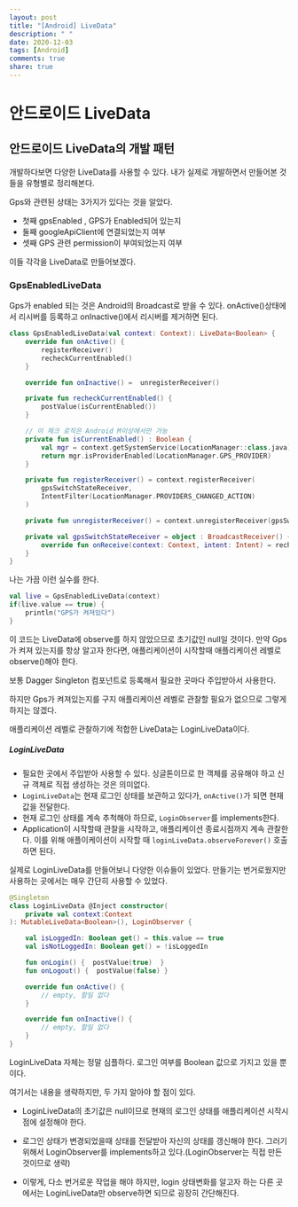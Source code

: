 ```yaml
---
layout: post
title: "[Android] LiveData"
description: " "
date: 2020-12-03
tags: [Android]
comments: true
share: true
---
```


# 안드로이드 LiveData

## 안드로이드 LiveData의 개발 패턴

개발하다보면 다양한 LiveData를 사용할 수 있다.
내가 실제로 개발하면서 만들어본 것들을 유형별로 정리해본다.

Gps와 관련된 상태는 3가지가 있다는 것을 알았다.

- 첫째 gpsEnabled , GPS가 Enabled되어 있는지
- 둘째 googleApiClient에 연결되었는지 여부
- 셋째 GPS 관련 permission이 부여되었는지 여부

이들 각각을 LiveData로 만들어보겠다.

### GpsEnabledLiveData

Gps가 enabled 되는 것은 Android의 Broadcast로 받을 수 있다.
onActive()상태에서 리시버를 등록하고 onInactive()에서 리시버를 제거하면 된다.

```kotlin
class GpsEnabledLiveData(val context: Context): LiveData<Boolean> {
    override fun onActive() {
        registerReceiver()
        recheckCurrentEnabled()
    }

    override fun onInactive() =  unregisterReceiver()

    private fun recheckCurrentEnabled() {
        postValue(isCurrentEnabled())
    }

    // 이 체크 로직은 Android M이상에서만 가능
    private fun isCurrentEnabled() : Boolean {
        val mgr = context.getSystemService(LocationManager::class.java) ?: return false
        return mgr.isProviderEnabled(LocationManager.GPS_PROVIDER)
    }

    private fun registerReceiver() = context.registerReceiver(
        gpsSwitchStateReceiver,
        IntentFilter(LocationManager.PROVIDERS_CHANGED_ACTION)
    )

    private fun unregisterReceiver() = context.unregisterReceiver(gpsSwitchStateReceiver)

    private val gpsSwitchStateReceiver = object : BroadcastReceiver() {
        override fun onReceive(context: Context, intent: Intent) = recheckCurrentEnabled()
    }
}
```

나는 가끔 이런 실수를 한다.

```kotlin
val live = GpsEnabledLiveData(context)
if(live.value == true) {
    println("GPS가 켜져있다")
}
```

이 코드는 LiveData에 observe를 하지 않았으므로 초기값인 null일 것이다.
만약 Gps가 켜져 있는지를 항상 알고자 한다면,
애플리케이션이 시작할때 애플리케이션 레벨로 observe()해야 한다.

보통 Dagger Singleton 컴포넌트로 등록해서 필요한 곳마다 주입받아서 사용한다.

하지만 Gps가 켜져있는지를 구지 애플리케이션 레벨로 관찰할 필요가 없으므로 그렇게 하지는 않겠다.

애플리케이션 레벨로 관찰하기에 적합한 LiveData는 LoginLiveData이다.

##### LoginLiveData

- 필요한 곳에서 주입받아 사용할 수 있다. 싱글톤이므로 한 객체를 공유해야 하고 신규 객체로 직접 생성하는 것은 의미없다.
- `LoginLiveData`는 현재 로그인 상태를 보관하고 있다가, `onActive()`가 되면
  현재값을 전달한다.
- 현재 로그인 상태를 계속 추척해야 하므로, `LoginObserver`를 implements한다.
- Application이 시작할때 관찰을 시작하고, 애플리케이션 종료시점까지 계속 관찰한다. 이를 위해 애플이케이션이 시작할 때 `loginLiveData.observeForever()` 호출하면 된다.

실제로 LoginLiveData를 만들어보니 다양한 이슈들이 있었다. 만들기는 번거로웠지만
사용하는 곳에서는 매우 간단히 사용할 수 있었다.

```kotlin
@Singleton
class LoginLiveData @Inject constructor(
    private val context:Context
): MutableLiveData<Boolean>(), LoginObserver {

    val isLoggedIn: Boolean get() = this.value == true
    val isNotLoggedIn: Boolean get() = !isLoggedIn

    fun onLogin() {  postValue(true)  }
    fun onLogout() {  postValue(false) }

    override fun onActive() {
        // empty, 할일 없다
    }

    override fun onInactive() {
        // empty, 할일 없다
    }
}
```

LoginLiveData 자체는 정말 심플하다. 로그인 여부를 Boolean 값으로 가지고 있을 뿐이다.

여기서는 내용을 생략하지만, 두 가지 알아야 할 점이 있다.

- LoginLiveData의 초기값은 null이므로 현재의 로그인 상태를 애플리케이션 시작시점에 설정해야 한다.
- 로그인 상태가 변경되었을때 상태를 전달받아 자신의 상태를 갱신해야 한다. 그러기 위해서 LoginObserver를 implements하고 있다.(LoginObserver는 직접 만든 것이므로 생략)

- 이렇게, 다소 번거로운 작업을 해야 하지만, login 상태변화를 알고자 하는 다른 곳에서는
  LoginLiveData만 observe하면 되므로 굉장히 간단해진다.

```kotlin

```
